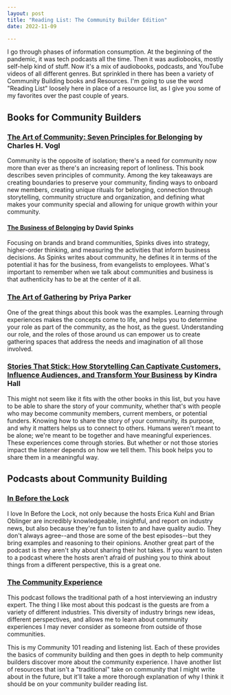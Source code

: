 ```yaml
---
layout: post
title: "Reading List: The Community Builder Edition"
date: 2022-11-09

---
```


I go through phases of information consumption. At the beginning of the pandemic, it was tech podcasts all the time. Then it was audiobooks, mostly self-help kind of stuff. Now it's a mix of audiobooks, podcasts, and YouTube videos of all different genres. But sprinkled in there has been a variety of Community Building books and Resources. I'm going to use the word "Reading List" loosely here in place of a resource list, as I give you some of my favorites over the past couple of years.

## Books for Community Builders
###  [The Art of Community: Seven Principles for Belonging](https://www.charlesvogl.com/books) by Charles H. Vogl
Community is the opposite of isolation; there's a need for community now more than ever as there's an increasing report of lonliness. This book describes seven principles of community. Among the key takeaways are creating boundaries to preserve your community, finding ways to onboard new members, creating unique rituals for belonging, connection through storytelling, community structure and organization, and defining what makes your community special and allowing for unique growth within your community. 


#### [The Business of Belonging](https://www.goodreads.com/book/show/55180348-the-business-of-belonging) by David Spinks
Focusing on brands and brand communities, Spinks dives into strategy, higher-order thinking, and measuring the activities that inform business decisions. As Spinks writes about community, he defines it in terms of the potential it has for the business, from evangelists to employees. What's important to remember when we talk about communities and business is that authenticity has to be at the center of it all. 


### [The Art of Gathering](https://www.priyaparker.com/book-art-of-gathering) by Priya Parker
One of the great things about this book was the examples. Learning through experiences makes the concepts come to life, and helps you to determine your role as part of the community, as the host, as the guest. Understanding our role, and the roles of those around us can empower us to create gathering spaces that address the needs and imagination of all those involved.

### [Stories That Stick: How Storytelling Can Captivate Customers, Influence Audiences, and Transform Your Business](https://www.amazon.com/Stories-That-Stick-Storytelling-Captivate-ebook/dp/B07KF2328Z) by Kindra Hall

This might not seem like it fits with the other books in this list, but you have to be able to share the story of your community, whether that's with people who may become community members, current members, or potential funders. Knowing how to share the story of your community, its purpose, and why it matters helps us to connect to others. Humans weren't meant to be alone; we're meant to be together and have meaningful experiences. These experiences come through stories. But whether or not those stories impact the listener depends on how we tell them. This book helps you to share them in a meaningful way.


## Podcasts about Community Building
### [In Before the Lock](https://ib4tl.fm/)
I love In Before the Lock, not only because the hosts Erica Kuhl and Brian Oblinger are incredibly knowledgeable, insightful, and report on industry news, but also because they're fun to listen to and have quality audio. They don't always agree--and those are some of the best episodes--but they bring examples and reasoning to their opinions. Another great part of the podcast is they aren't shy about sharing their hot takes. If you want to listen to a podcast where the hosts aren't afraid of pushing you to think about things from a different perspective, this is a great one.

### [The Community Experience](https://www.smartpassiveincome.com/blog/introducing-the-community-experience-podcast/)
This podcast follows the traditional path of a host interviewing an industry expert. The thing I like most about this podcast is the guests are from a variety of different industries. This diversity of industry brings new ideas, different perspectives, and allows me to learn about community experiences I may never consider as someone from outside of those communities. 

This is my Community 101 reading and listening list. Each of these provides the basics of community building and then goes in depth to help community builders discover more about the community experience. I have another list of resources that isn't a "traditional" take on community that I might write about in the future, but it'll take a more thorough explanation of why I think it should be on your community builder reading list.